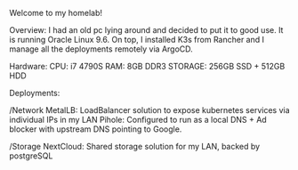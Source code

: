 Welcome to my homelab!

Overview:
I had an old pc lying around and decided to put it to good use.
It is running Oracle Linux 9.6. On top, I installed K3s from Rancher and I manage all the deployments remotely via ArgoCD.

Hardware:
CPU: i7 4790S
RAM: 8GB DDR3
STORAGE: 256GB SSD + 512GB HDD

Deployments:

/Network
MetalLB: LoadBalancer solution to expose kubernetes services via individual IPs in my LAN
Pihole: Configured to run as a local DNS + Ad blocker with upstream DNS pointing to Google.

/Storage
NextCloud: Shared storage solution for my LAN, backed by postgreSQL
